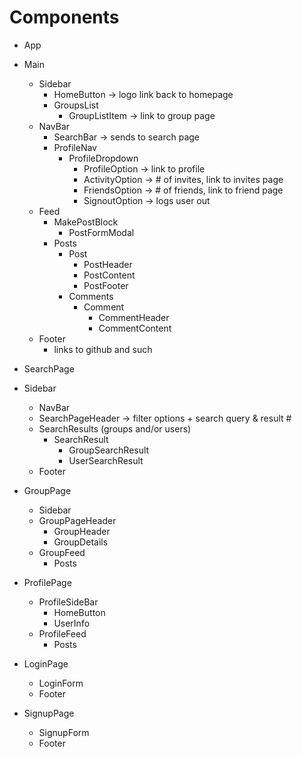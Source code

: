 
# Components

 * App
 * Main
    * Sidebar
        - HomeButton -> logo link back to homepage
        - GroupsList
            - GroupListItem -> link to group page
    * NavBar
        - SearchBar -> sends to search page
        - ProfileNav
            - ProfileDropdown
                - ProfileOption -> link to profile
                - ActivityOption -> # of invites, link to invites page
                - FriendsOption -> # of friends, link to friend page
                - SignoutOption -> logs user out
    * Feed
        - MakePostBlock
            - PostFormModal
        - Posts
            - Post
                - PostHeader
                - PostContent
                - PostFooter
            - Comments
                - Comment
                    - CommentHeader
                    - CommentContent
    * Footer
        - links to github and such

* SearchPage
* Sidebar
    * NavBar
    * SearchPageHeader -> filter options + search query & result #
    * SearchResults (groups and/or users)
        - SearchResult
            - GroupSearchResult
            - UserSearchResult
    * Footer

* GroupPage
    * Sidebar
    * GroupPageHeader
        - GroupHeader
        - GroupDetails
    * GroupFeed
        - Posts

* ProfilePage
    * ProfileSideBar
        - HomeButton
        - UserInfo
    * ProfileFeed
        - Posts

* LoginPage
    * LoginForm
    * Footer

* SignupPage
    * SignupForm
    * Footer